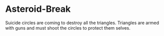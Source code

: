 # Asteroid-Break
Suicide circles are coming to destroy all the triangles. Triangles are armed with guns and must shoot the circles to protect them selves.
